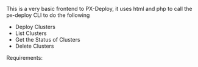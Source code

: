 This is a very basic frontend to PX-Deploy, it uses html and php to call the px-deploy CLI to do the following
 - Deploy Clusters
 - List Clusters
 - Get the Status of Clusters
 - Delete Clusters
 
 Requirements:
 
